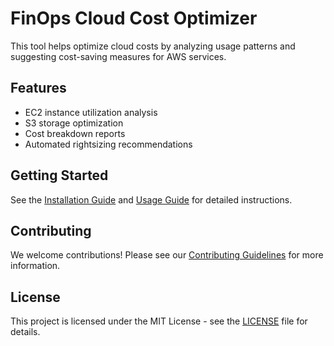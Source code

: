 # FinOps Cloud Cost Optimizer

This tool helps optimize cloud costs by analyzing usage patterns and suggesting cost-saving measures for AWS services.

## Features

- EC2 instance utilization analysis
- S3 storage optimization
- Cost breakdown reports
- Automated rightsizing recommendations

## Getting Started

See the [Installation Guide](docs/installation.md) and [Usage Guide](docs/usage.md) for detailed instructions.

## Contributing

We welcome contributions! Please see our [Contributing Guidelines](CONTRIBUTING.md) for more information.

## License

This project is licensed under the MIT License - see the [LICENSE](LICENSE) file for details.